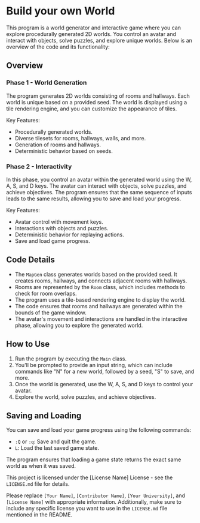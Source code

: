 # Build your own World

This program is a world generator and interactive game where you can explore procedurally generated 2D worlds. You control an avatar and interact with objects, solve puzzles, and explore unique worlds. Below is an overview of the code and its functionality:

## Overview

### Phase 1 - World Generation
The program generates 2D worlds consisting of rooms and hallways. Each world is unique based on a provided seed. The world is displayed using a tile rendering engine, and you can customize the appearance of tiles. 

Key Features:
- Procedurally generated worlds.
- Diverse tilesets for rooms, hallways, walls, and more.
- Generation of rooms and hallways.
- Deterministic behavior based on seeds.

### Phase 2 - Interactivity
In this phase, you control an avatar within the generated world using the W, A, S, and D keys. The avatar can interact with objects, solve puzzles, and achieve objectives. The program ensures that the same sequence of inputs leads to the same results, allowing you to save and load your progress.

Key Features:
- Avatar control with movement keys.
- Interactions with objects and puzzles.
- Deterministic behavior for replaying actions.
- Save and load game progress.

## Code Details

- The `MapGen` class generates worlds based on the provided seed. It creates rooms, hallways, and connects adjacent rooms with hallways.
- Rooms are represented by the `Room` class, which includes methods to check for room overlaps.
- The program uses a tile-based rendering engine to display the world.
- The code ensures that rooms and hallways are generated within the bounds of the game window.
- The avatar's movement and interactions are handled in the interactive phase, allowing you to explore the generated world.

## How to Use

1. Run the program by executing the `Main` class.
2. You'll be prompted to provide an input string, which can include commands like "N" for a new world, followed by a seed, "S" to save, and more.
3. Once the world is generated, use the W, A, S, and D keys to control your avatar.
4. Explore the world, solve puzzles, and achieve objectives.

## Saving and Loading

You can save and load your game progress using the following commands:

- `:Q` or `:q`: Save and quit the game.
- `L`: Load the last saved game state.

The program ensures that loading a game state returns the exact same world as when it was saved.


This project is licensed under the [License Name] License - see the `LICENSE.md` file for details.

Please replace `[Your Name]`, `[Contributor Name]`, `[Your University]`, and `[License Name]` with appropriate information. Additionally, make sure to include any specific license you want to use in the `LICENSE.md` file mentioned in the README.
